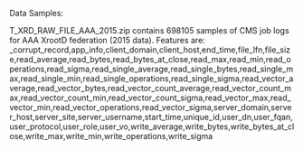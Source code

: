 Data Samples:

T_XRD_RAW_FILE_AAA_2015.zip contains 698105 samples of CMS job logs for AAA XrootD federation (2015 data).
Features are:
_corrupt_record,app_info,client_domain,client_host,end_time,file_lfn,file_size,read_average,read_bytes,read_bytes_at_close,read_max,read_min,read_operations,read_sigma,read_single_average,read_single_bytes,read_single_max,read_single_min,read_single_operations,read_single_sigma,read_vector_average,read_vector_bytes,read_vector_count_average,read_vector_count_max,read_vector_count_min,read_vector_count_sigma,read_vector_max,read_vector_min,read_vector_operations,read_vector_sigma,server_domain,server_host,server_site,server_username,start_time,unique_id,user_dn,user_fqan,user_protocol,user_role,user_vo,write_average,write_bytes,write_bytes_at_close,write_max,write_min,write_operations,write_sigma
